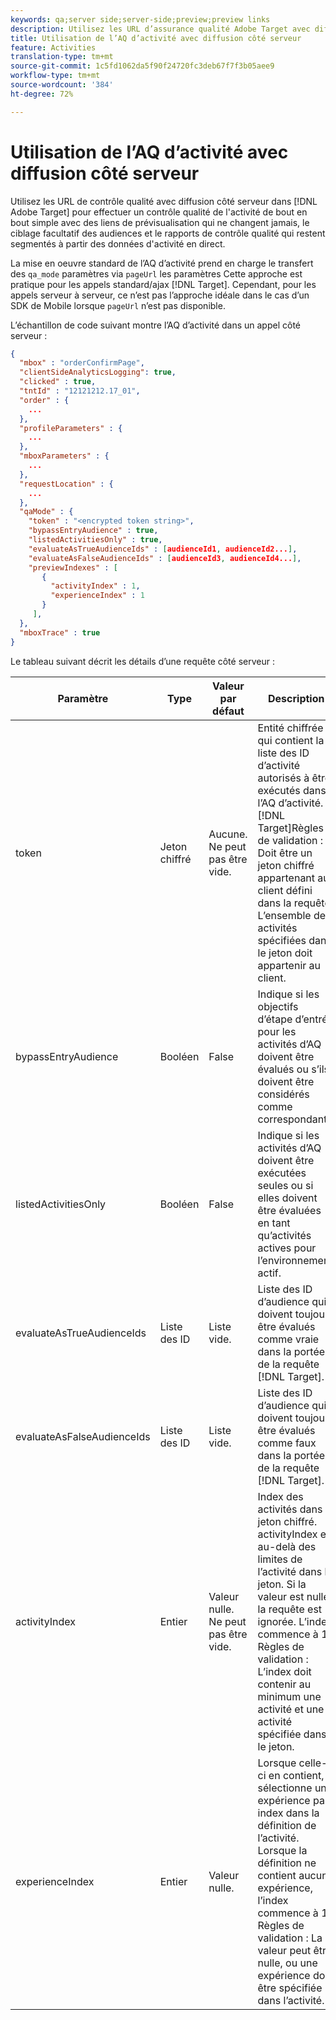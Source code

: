 ```yaml
---
keywords: qa;server side;server-side;preview;preview links
description: Utilisez les URL d’assurance qualité Adobe Target avec diffusion côté serveur pour effectuer un contrôle qualité de l’activité de bout en bout simple avec des liens de prévisualisation qui ne changent jamais, un ciblage facultatif des audiences et un rapports d’assurance qualité qui reste segmenté à partir des données d’activité en direct.
title: Utilisation de l’AQ d’activité avec diffusion côté serveur
feature: Activities
translation-type: tm+mt
source-git-commit: 1c5fd1062da5f90f24720fc3deb67f7f3b05aee9
workflow-type: tm+mt
source-wordcount: '384'
ht-degree: 72%

---
```



# Utilisation de l’AQ d’activité avec diffusion côté serveur

Utilisez les URL de contrôle qualité avec diffusion côté serveur dans [!DNL Adobe Target] pour effectuer un contrôle qualité de l&#39;activité de bout en bout simple avec des liens de prévisualisation qui ne changent jamais, le ciblage facultatif des audiences et le rapports de contrôle qualité qui restent segmentés à partir des données d&#39;activité en direct.

La mise en oeuvre standard de l’AQ d’activité prend en charge le transfert des `qa_mode` paramètres via `pageUrl` les paramètres Cette approche est pratique pour les appels standard/ajax [!DNL Target]. Cependant, pour les appels serveur à serveur, ce n’est pas l’approche idéale dans le cas d’un SDK de Mobile lorsque `pageUrl` n’est pas disponible.

L’échantillon de code suivant montre l’AQ d’activité dans un appel côté serveur :

```json
{
  "mbox" : "orderConfirmPage",
  "clientSideAnalyticsLogging": true,
  "clicked" : true,
  "tntId" : "12121212.17_01",
  "order" : {
    ...
  },
  "profileParameters" : {
    ...
  },
  "mboxParameters" : {
    ...
  },
  "requestLocation" : {
    ...
  },
  "qaMode" : {
    "token" : "<encrypted token string>",
    "bypassEntryAudience" : true,
    "listedActivitiesOnly" : true,
    "evaluateAsTrueAudienceIds" : [audienceId1, audienceId2...],
    "evaluateAsFalseAudienceIds" : [audienceId3, audienceId4...],
    "previewIndexes" : [
       {
         "activityIndex" : 1,
         "experienceIndex" : 1
       }
     ],
  },
  "mboxTrace" : true
}
```

Le tableau suivant décrit les détails d’une requête côté serveur :

| Paramètre | Type | Valeur par défaut | Description |
|--- |--- |--- |--- |
| token | Jeton chiffré | Aucune.<br>Ne peut pas être vide. | Entité chiffrée qui contient la liste des ID d’activité autorisés à être exécutés dans l’AQ d’activité.<br>[!DNL Target]Règles de validation : Doit être un jeton chiffré appartenant au client défini dans la requête L’ensemble des activités spécifiées dans le jeton doit appartenir au client. |
| bypassEntryAudience | Booléen | False | Indique si les objectifs d’étape d’entrée pour les activités d’AQ doivent être évalués ou s’ils doivent être considérés comme correspondants. |
| listedActivitiesOnly | Booléen | False | Indique si les activités d’AQ doivent être exécutées seules ou si elles doivent être évaluées en tant qu’activités actives pour l’environnement actif. |
| evaluateAsTrueAudienceIds | Liste des ID | Liste vide. | Liste des ID d’audience qui doivent toujours être évalués comme vraie dans la portée de la requête [!DNL Target]. |
| evaluateAsFalseAudienceIds | Liste des ID | Liste vide. | Liste des ID d’audience qui doivent toujours être évalués comme faux dans la portée de la requête [!DNL Target]. |
| activityIndex | Entier | Valeur nulle.<br>Ne peut pas être vide. | Index des activités dans le jeton chiffré. activityIndex est au-delà des limites de l’activité dans le jeton. Si la valeur est nulle, la requête est ignorée. L’index commence à 1.<br>Règles de validation : L’index doit contenir au minimum une activité et une activité spécifiée dans le jeton. |
| experienceIndex | Entier | Valeur nulle. | Lorsque celle-ci en contient, sélectionne une expérience par index dans la définition de l’activité. Lorsque la définition ne contient aucune expérience, l’index commence à 1. Règles de validation : La valeur peut être nulle, ou une expérience doit être spécifiée dans l’activité. |